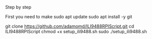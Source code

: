 Step by step

First you need to make 
sudo apt update
sudo apt install -y git

git clone https://github.com/adamomd/ILI9488RPIScript.git
cd ILI9488RPIScript
chmod +x setup_ili9488.sh
sudo ./setup_ili9488.sh
